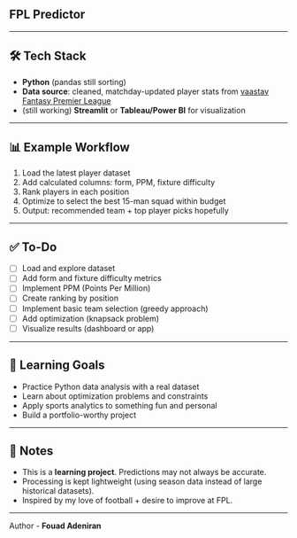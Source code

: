 ## FPL Predictor
---

## 🛠️ Tech Stack
- **Python** (pandas still sorting)  
- **Data source**: cleaned, matchday-updated player stats from  [vaastav Fantasy Premier League](https://github.com/vaastav/Fantasy-Premier-League)
- (still working) **Streamlit** or **Tableau/Power BI** for visualization  

---

## 📊 Example Workflow
1. Load the latest player dataset  
2. Add calculated columns: form, PPM, fixture difficulty 
3. Rank players in each position  
4. Optimize to select the best 15-man squad within budget  
5. Output: recommended team + top player picks hopefully 

---

## ✅ To-Do
- [ ] Load and explore dataset  
- [ ] Add form and fixture difficulty metrics  
- [ ] Implement PPM (Points Per Million)  
- [ ] Create ranking by position  
- [ ] Implement basic team selection (greedy approach)  
- [ ] Add optimization (knapsack problem)  
- [ ] Visualize results (dashboard or app) 

---

## 📖 Learning Goals
- Practice Python data analysis with a real dataset  
- Learn about optimization problems and constraints  
- Apply sports analytics to something fun and personal  
- Build a portfolio-worthy project  

---

## 📌 Notes
- This is a **learning project**. Predictions may not always be accurate.  
- Processing is kept lightweight (using season data instead of large historical datasets).  
- Inspired by my love of football + desire to improve at FPL.  

---

Author - **Fouad Adeniran**
